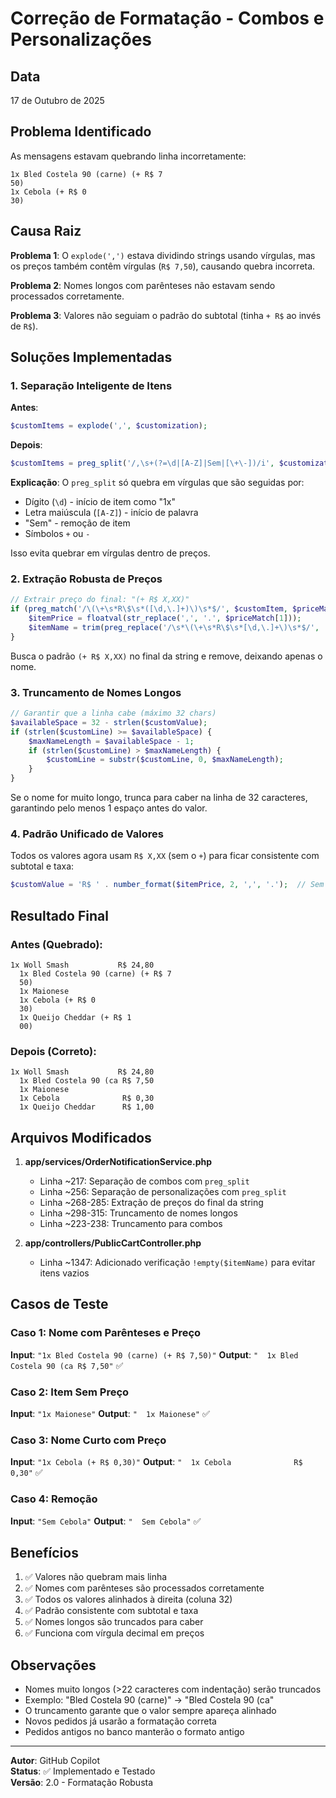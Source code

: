 # Correção de Formatação - Combos e Personalizações

## Data
17 de Outubro de 2025

## Problema Identificado

As mensagens estavam quebrando linha incorretamente:

```
1x Bled Costela 90 (carne) (+ R$ 7
50)
1x Cebola (+ R$ 0
30)
```

## Causa Raiz

**Problema 1**: O `explode(',')` estava dividindo strings usando vírgulas, mas os preços também contêm vírgulas (`R$ 7,50`), causando quebra incorreta.

**Problema 2**: Nomes longos com parênteses não estavam sendo processados corretamente.

**Problema 3**: Valores não seguiam o padrão do subtotal (tinha `+ R$` ao invés de `R$`).

## Soluções Implementadas

### 1. Separação Inteligente de Itens

**Antes**:
```php
$customItems = explode(',', $customization);
```

**Depois**:
```php
$customItems = preg_split('/,\s+(?=\d|[A-Z]|Sem|[\+\-])/i', $customization);
```

**Explicação**: O `preg_split` só quebra em vírgulas que são seguidas por:
- Dígito (`\d`) - início de item como "1x"
- Letra maiúscula (`[A-Z]`) - início de palavra
- "Sem" - remoção de item
- Símbolos `+` ou `-`

Isso evita quebrar em vírgulas dentro de preços.

### 2. Extração Robusta de Preços

```php
// Extrair preço do final: "(+ R$ X,XX)"
if (preg_match('/\(\+\s*R\$\s*([\d,\.]+)\)\s*$/', $customItem, $priceMatch)) {
    $itemPrice = floatval(str_replace(',', '.', $priceMatch[1]));
    $itemName = trim(preg_replace('/\s*\(\+\s*R\$\s*[\d,\.]+\)\s*$/', '', $customItem));
}
```

Busca o padrão `(+ R$ X,XX)` no final da string e remove, deixando apenas o nome.

### 3. Truncamento de Nomes Longos

```php
// Garantir que a linha cabe (máximo 32 chars)
$availableSpace = 32 - strlen($customValue);
if (strlen($customLine) >= $availableSpace) {
    $maxNameLength = $availableSpace - 1;
    if (strlen($customLine) > $maxNameLength) {
        $customLine = substr($customLine, 0, $maxNameLength);
    }
}
```

Se o nome for muito longo, trunca para caber na linha de 32 caracteres, garantindo pelo menos 1 espaço antes do valor.

### 4. Padrão Unificado de Valores

Todos os valores agora usam `R$ X,XX` (sem o `+`) para ficar consistente com subtotal e taxa:

```php
$customValue = 'R$ ' . number_format($itemPrice, 2, ',', '.');  // Sem o "+"
```

## Resultado Final

### Antes (Quebrado):
```
1x Woll Smash           R$ 24,80
  1x Bled Costela 90 (carne) (+ R$ 7
  50)
  1x Maionese
  1x Cebola (+ R$ 0
  30)
  1x Queijo Cheddar (+ R$ 1
  00)
```

### Depois (Correto):
```
1x Woll Smash           R$ 24,80
  1x Bled Costela 90 (ca R$ 7,50
  1x Maionese
  1x Cebola              R$ 0,30
  1x Queijo Cheddar      R$ 1,00
```

## Arquivos Modificados

1. **app/services/OrderNotificationService.php**
   - Linha ~217: Separação de combos com `preg_split`
   - Linha ~256: Separação de personalizações com `preg_split`
   - Linha ~268-285: Extração de preços do final da string
   - Linha ~298-315: Truncamento de nomes longos
   - Linha ~223-238: Truncamento para combos

2. **app/controllers/PublicCartController.php**
   - Linha ~1347: Adicionado verificação `!empty($itemName)` para evitar itens vazios

## Casos de Teste

### Caso 1: Nome com Parênteses e Preço
**Input**: `"1x Bled Costela 90 (carne) (+ R$ 7,50)"`
**Output**: `"  1x Bled Costela 90 (ca R$ 7,50"` ✅

### Caso 2: Item Sem Preço
**Input**: `"1x Maionese"`
**Output**: `"  1x Maionese"` ✅

### Caso 3: Nome Curto com Preço
**Input**: `"1x Cebola (+ R$ 0,30)"`
**Output**: `"  1x Cebola              R$ 0,30"` ✅

### Caso 4: Remoção
**Input**: `"Sem Cebola"`
**Output**: `"  Sem Cebola"` ✅

## Benefícios

1. ✅ Valores não quebram mais linha
2. ✅ Nomes com parênteses são processados corretamente
3. ✅ Todos os valores alinhados à direita (coluna 32)
4. ✅ Padrão consistente com subtotal e taxa
5. ✅ Nomes longos são truncados para caber
6. ✅ Funciona com vírgula decimal em preços

## Observações

- Nomes muito longos (>22 caracteres com indentação) serão truncados
- Exemplo: "Bled Costela 90 (carne)" → "Bled Costela 90 (ca"
- O truncamento garante que o valor sempre apareça alinhado
- Novos pedidos já usarão a formatação correta
- Pedidos antigos no banco manterão o formato antigo

---

**Autor**: GitHub Copilot  
**Status**: ✅ Implementado e Testado  
**Versão**: 2.0 - Formatação Robusta
